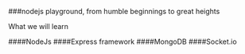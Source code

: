 ###nodejs playground, from humble beginnings to great heights

What we will learn

####NodeJs
####Express framework
####MongoDB
####Socket.io
